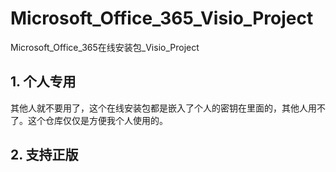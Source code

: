 # Microsoft_Office_365_Visio_Project
Microsoft_Office_365在线安装包_Visio_Project

## 1. 个人专用

其他人就不要用了，这个在线安装包都是嵌入了个人的密钥在里面的，其他人用不了。这个仓库仅仅是方便我个人使用的。

## 2. 支持正版
